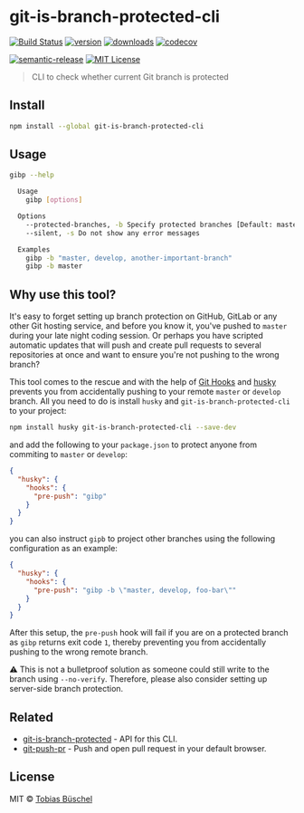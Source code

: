 # git-is-branch-protected-cli

[![Build Status](https://img.shields.io/travis/tobiasbueschel/git-is-branch-protected-cli/master.svg?style=flat-square)](https://travis-ci.com/tobiasbueschel/git-is-branch-protected-cli)
[![version](https://img.shields.io/npm/v/git-is-branch-protected-cli.svg?style=flat-square)](http://npm.im/git-is-branch-protected-cli)
[![downloads](https://img.shields.io/npm/dm/git-is-branch-protected-cli.svg?style=flat-square)](http://npm-stat.com/charts.html?package=git-is-branch-protected-cli)
[![codecov](https://img.shields.io/codecov/c/github/tobiasbueschel/git-is-branch-protected-cli.svg?style=flat-square)](https://codecov.io/gh/tobiasbueschel/git-is-branch-protected-cli?branch=master)

[![semantic-release](https://img.shields.io/badge/%20%20%F0%9F%93%A6%F0%9F%9A%80-semantic--release-e10079.svg?style=flat-square)](https://github.com/semantic-release/semantic-release)
[![MIT License](https://img.shields.io/npm/l/git-is-branch-protected-cli.svg?style=flat-square)](http://opensource.org/licenses/MIT)

> CLI to check whether current Git branch is protected

## Install

```sh
npm install --global git-is-branch-protected-cli
```

## Usage

```sh
gibp --help

  Usage
    gibp [options]

  Options
    --protected-branches, -b Specify protected branches [Default: master, develop]
    --silent, -s Do not show any error messages

  Examples
    gibp -b "master, develop, another-important-branch"
    gibp -b master
```

## Why use this tool?

It's easy to forget setting up branch protection on GitHub, GitLab or any other Git hosting service, and before you know it, you've pushed to `master` during your late night coding session. Or perhaps you have scripted automatic updates that will push and create pull requests to several repositories at once and want to ensure you're not pushing to the wrong branch?

This tool comes to the rescue and with the help of [Git Hooks](https://git-scm.com/book/en/v2/Customizing-Git-Git-Hooks) and [husky](https://github.com/typicode/husky) prevents you from accidentally pushing to your remote `master` or `develop` branch. All you need to do is install `husky` and `git-is-branch-protected-cli` to your project:

```sh
npm install husky git-is-branch-protected-cli --save-dev
```

and add the following to your `package.json` to protect anyone from commiting to `master` or `develop`:

```json
{
  "husky": {
    "hooks": {
      "pre-push": "gibp"
    }
  }
}
```

you can also instruct `gipb` to project other branches using the following configuration as an example:

```json
{
  "husky": {
    "hooks": {
      "pre-push": "gibp -b \"master, develop, foo-bar\""
    }
  }
}
```

After this setup, the `pre-push` hook will fail if you are on a protected branch as `gibp` returns exit code `1`, thereby preventing you from accidentally pushing to the wrong remote branch.

:warning: This is not a bulletproof solution as someone could still write to the branch using `--no-verify`. Therefore, please also consider setting up server-side branch protection.

## Related

- [git-is-branch-protected](https://github.com/tobiasbueschel/git-is-branch-protected) - API for this CLI.
- [git-push-pr](https://github.com/tobiasbueschel/git-push-pr) - Push and open pull request in your default browser.

## License

MIT © [Tobias Büschel](https://github.com/tobiasbueschel)
